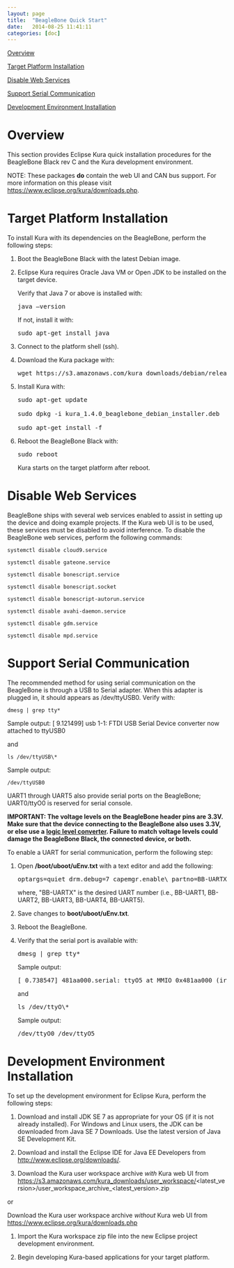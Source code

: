 ```yaml
---
layout: page
title:  "BeagleBone Quick Start"
date:   2014-08-25 11:41:11
categories: [doc]
---
```


[Overview](#overview)

[Target Platform Installation](#target-platform-installation)

[Disable Web Services](#_Disable_Web_Services)

[Support Serial Communication](#support-serial-communication)

[Development Environment
Installation](#development-environment-installation)

Overview
========

<span id="_Kura_Development_Environment" class="anchor"><span
id="_Kura_Hardware_Platforms" class="anchor"><span
id="_Target_Platform_Installation"
class="anchor"></span></span></span>This section provides Eclipse Kura
quick installation procedures for the BeagleBone Black rev C and the
Kura development environment.

NOTE: These packages **do** contain the web UI and CAN bus support. For more information on this please visit https://www.eclipse.org/kura/downloads.php.

Target Platform Installation
============================

To install Kura with its dependencies on the BeagleBone, perform the
following steps:

1.  Boot the BeagleBone Black with the latest Debian image.

2.  Eclipse Kura requires Oracle Java VM or Open JDK to be installed on
    the target device.

    Verify that Java 7 or above is installed with:

    <pre>java –version</pre>

    If not, install it with:

    <pre>sudo apt-get install java</pre>

3.  Connect to the platform shell (ssh).

4.  Download the Kura package with:

    <pre>wget https://s3.amazonaws.com/kura_downloads/debian/release/1.4.0/kura_1.4.0_beaglebone_debian_installer.deb</pre>

5.  Install Kura with: 

    <pre>sudo apt-get update

    sudo dpkg -i kura_1.4.0_beaglebone_debian_installer.deb

    sudo apt-get install -f</pre>

6.  Reboot the BeagleBone Black with:

    <pre>sudo reboot</pre>

    Kura starts on the target platform after reboot.

    <span id="_Development_Environment_Installation" class="anchor"></span>

<span id="_Support_for_Serial" class="anchor"><span id="_Support_Serial_Communication" class="anchor"><span id="_Disable_Web_Services" class="anchor"></span></span></span>Disable Web Services
===============================================================================================================================================================================================

BeagleBone ships with several web services enabled to assist in setting
up the device and doing example projects. If the Kura web UI is to be
used, these services must be disabled to avoid interference. To disable
the BeagleBone web services, perform the following commands:

    systemctl disable cloud9.service

    systemctl disable gateone.service

    systemctl disable bonescript.service

    systemctl disable bonescript.socket

    systemctl disable bonescript-autorun.service

    systemctl disable avahi-daemon.service

    systemctl disable gdm.service

    systemctl disable mpd.service

Support Serial Communication
============================

The recommended method for using serial communication on the BeagleBone
is through a USB to Serial adapter. When this adapter is plugged in, it
should appears as /dev/ttyUSB0. Verify with:

    dmesg | grep tty*

Sample output:
    [ 9.121499] usb 1-1: FTDI USB Serial Device converter now attached to ttyUSB0

and

    ls /dev/ttyUSB\*

Sample output:

    /dev/ttyUSB0

UART1 through UART5 also provide serial ports on the BeagleBone;
UART0/ttyO0 is reserved for serial console.

**IMPORTANT: The voltage levels on the BeagleBone header pins are 3.3V.
Make sure that the device connecting to the BeagleBone also uses 3.3V,
or else use a** [**logic level
converter**](https://www.sparkfun.com/products/12009)**. Failure to
match voltage levels could damage the BeagleBone Black, the connected
device, or both.**

To enable a UART for serial communication, perform the following step:

1.  Open **/boot/uboot/uEnv.txt** with a text editor and add the
    following:

    <pre>optargs=quiet drm.debug=7 capemgr.enable\_partno=BB-UARTX</pre>

    where, "BB-UARTX" is the desired UART number (i.e., BB-UART1, BB-UART2,
    BB-UART3, BB-UART4, BB-UART5).

2.  Save changes to **boot/uboot/uEnv.txt**.

3.  Reboot the BeagleBone.

4.  Verify that the serial port is available with:

    <pre>dmesg | grep tty*</pre>

    Sample output:
    <pre>[ 0.738547] 481aa000.serial: ttyO5 at MMIO 0x481aa000 (irq = 46) is a OMAP UART5</pre>

    and

    <pre>ls /dev/ttyO\*</pre>

    Sample output:

    <pre>/dev/ttyO0 /dev/ttyO5</pre>

  <span id="_Install_Java"
class="anchor"></span>

Development Environment Installation
====================================

To set up the development environment for Eclipse Kura, perform the
following steps:

1. Download and install JDK SE 7 as appropriate for your OS (if it is
    not already installed). For Windows and Linux users, the JDK can be
    downloaded from Java SE 7 Downloads. Use the latest version of Java
    SE Development Kit.

2.  Download and install the Eclipse IDE for Java EE Developers from
    http://www.eclipse.org/downloads/.

3.  Download the Kura user workspace archive *with* Kura web UI from https://s3.amazonaws.com/kura_downloads/user_workspace/<latest_version>/user_workspace_archive_<latest_version>.zip

or

Download the Kura user workspace archive *without* Kura web UI from https://www.eclipse.org/kura/downloads.php

1.  Import the Kura workspace zip file into the new Eclipse project
    development environment.

2.  Begin developing Kura-based applications for your target platform.

<span id="_Local_Emulation_Mode" class="anchor"><span id="_Mini_Gateway"
class="anchor"><span id="_Mini-Gateway" class="anchor"><span
id="_Default_Configuration" class="anchor"><span id="_Run_ESF_v2"
class="anchor"><span id="_Kura_Management" class="anchor"><span
id="_View_Kura_Web"
class="anchor"></span></span></span></span></span></span></span>

